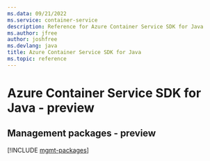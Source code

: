 ```yaml
---
ms.data: 09/21/2022
ms.service: container-service
description: Reference for Azure Container Service SDK for Java
ms.author: jfree
author: joshfree
ms.devlang: java
title: Azure Container Service SDK for Java
ms.topic: reference
---
```

# Azure Container Service SDK for Java - preview

## Management packages - preview
[!INCLUDE [mgmt-packages](container-service-mgmt-index.md)]